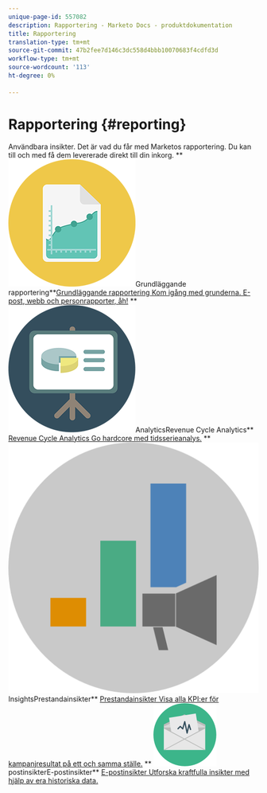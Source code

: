 ```yaml
---
unique-page-id: 557082
description: Rapportering - Marketo Docs - produktdokumentation
title: Rapportering
translation-type: tm+mt
source-git-commit: 47b2fee7d146c3dc558d4bbb10070683f4cdfd3d
workflow-type: tm+mt
source-wordcount: '113'
ht-degree: 0%

---
```



# Rapportering {#reporting}

Användbara insikter. Det är vad du får med Marketos rapportering. Du kan till och med få dem levererade direkt till din inkorg.
** ![Grundläggande rapportering](assets/documents-bookmarks-17.png)Grundläggande rapportering**[Grundläggande rapportering Kom igång med grunderna. E-post, webb och personrapporter, åh!](https://docs.marketo.com/display/DOCS/Basic+Reporting)     **  ![Revenue Cycle ](assets/seo-08.png)AnalyticsRevenue Cycle Analytics**  [Revenue Cycle Analytics Go hardcore med tidsserieanalys.](https://docs.marketo.com/display/DOCS/Revenue+Cycle+Analytics)     **  ![Performance ](assets/mpi-for-docs-2x.png)InsightsPrestandainsikter**  [Prestandainsikter Visa alla KPI:er för kampanjresultat på ett och samma ställe.](https://docs.marketo.com/display/DOCS/Marketing+Performance+Insights)     **  ![E-](assets/email-insights.png)postinsikterE-postinsikter**  [E-postinsikter Utforska kraftfulla insikter med hjälp av era historiska data.](https://docs.marketo.com/display/DOCS/Email+Insights)